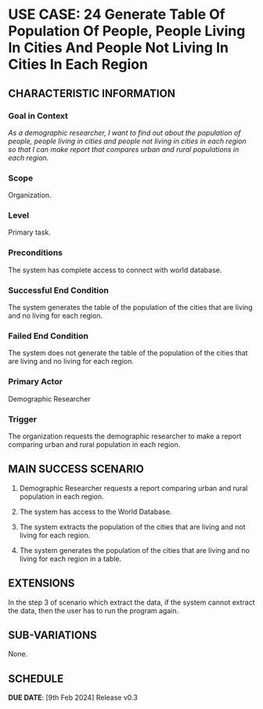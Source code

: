 # USE CASE: 24 Generate Table Of Population Of People, People Living In Cities And People Not Living In Cities In Each Region

## CHARACTERISTIC INFORMATION

### Goal in Context

*As a demographic researcher, I want to find out about the population of people, people living in cities and people not living in cities in each region so that I can make report that compares urban and rural populations in each region.*

### Scope

Organization.

### Level

Primary task.

### Preconditions

The system has complete access to connect with world database.

### Successful End Condition

The system generates the table of the population of the cities that are living and no living for each region.

### Failed End Condition

The system does not generate the table of the population of the cities that are living and no living for each region.

### Primary Actor

Demographic Researcher

### Trigger

The organization requests the demographic researcher to make a report comparing urban and rural population in each region.

## MAIN SUCCESS SCENARIO

1. Demographic Researcher requests a report comparing urban and rural population in each region.

2. The system has access to the World Database.

3. The system extracts the population of the cities that are living and not living for each region.

4. The system generates the population of the cities that are living and no living for each region in a table.

## EXTENSIONS

In the step 3 of scenario which extract the data, if the system cannot extract the data, then the user has to run the program again.

## SUB-VARIATIONS

None.

## SCHEDULE

**DUE DATE**: [9th Feb 2024] Release v0.3